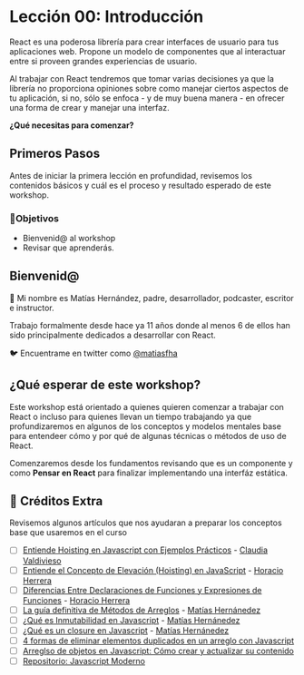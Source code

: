 # Lección 00: Introducción

React es una poderosa librería para crear interfaces de usuario para tus aplicaciones web. Propone un modelo de componentes que al interactuar entre si proveen grandes experiencias de usuario.

Al trabajar con React tendremos que tomar varias decisiones ya que la librería no proporciona opiniones sobre como manejar ciertos aspectos de tu aplicación, si no, sólo se enfoca - y de muy buena manera - en ofrecer una forma de crear y manejar una interfaz.

**¿Qué necesitas para comenzar?**

## Primeros Pasos

Antes de iniciar la primera lección en profundidad, revisemos los contenidos básicos y cuál es el proceso y resultado esperado de este workshop.

### 🎯Objetivos

- Bienvenid@ al workshop
- Revisar que aprenderás.

## Bienvenid@
👋 Mi nombre es Matías Hernández, padre, desarrollador, podcaster, escritor e instructor.

Trabajo formalmente desde hace ya 11 años donde al menos 6 de ellos han sido principalmente dedicados a desarrollar con React.

🐦 Encuentrame en twitter como [@matiasfha](https://twitter.com/matiasfha)

## ¿Qué esperar de este workshop?
Este workshop está orientado a quienes quieren comenzar a trabajar con React o incluso para quienes llevan un tiempo trabajando ya que profundizaremos en algunos de los conceptos y modelos mentales base para entendeer cómo y por qué de algunas técnicas o métodos de uso de React.

Comenzaremos desde los fundamentos revisando que es un componente y como **Pensar en React** para finalizar implementando una interfáz estática.


## 🍬 Créditos Extra

Revisemos algunos artículos que nos ayudaran a preparar los conceptos base que usaremos en el curso

- [ ] [Entiende Hoisting en Javascript con Ejemplos Prácticos](https://escuelafrontend.com/articulos/hoisting-ejemplos-practicos) - [Claudia Valdivieso](https://twitter.com/lavaldi_)
- [ ] [Entiende el Concepto de Elevación (Hoisting) en JavaScript](https://escuelafrontend.com/articulos/hoisting-javascript) - [Horacio Herrera](https://twitter.com/hhg2288)
- [ ] [Diferencias Entre Declaraciones de Funciones y Expresiones de Funciones](https://escuelafrontend.com/articulos/declaraciones-de-funciones-y-expresiones-de-funciones) - [Horacio Herrera](https://twitter.com/hhg2288)
- [ ] [La guía definitiva de Métodos de Arreglos](https://escuelafrontend.com/articulos/metodos-de-arreglos) - [Matías Hernánedez](https://twitter.com/matiasfha)
- [ ] [¿Qué es Inmutabilidad en Javascript](https://www.freecodecamp.org/espanol/news/que-es-inmutabilidad-en-javascript/) - [Matías Hernánedez](https://twitter.com/matiasfha)
- [ ] [¿Qué es un closure en Javascript](https://www.freecodecamp.org/espanol/news/que-es-un-closure-en-javascript/) - [Matías Hernánedez](https://twitter.com/matiasfha)
- [ ] [4 formas de eliminar elementos duplicados en un arreglo con Javascript](https://matiashernandez.dev/4-formas-de-eliminar-elementos-duplicados-en-un-arreglo-con-javascript)
- [ ] [Arreglso de objetos en Javascript: Cómo crear y actualizar su contenido](https://matiashernandez.dev/arreglos-de-objetos-en-javascript-como-crear-y-actualizar-su-contenido)
- [ ] [Repositorio: Javascript Moderno](https://github.com/matiasfha/modern-javascript)